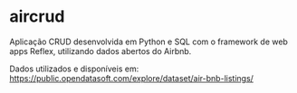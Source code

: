 # aircrud
Aplicação CRUD desenvolvida em Python e SQL com o framework de web apps Reflex, utilizando dados abertos do Airbnb. 

Dados utilizados e disponíveis em: https://public.opendatasoft.com/explore/dataset/air-bnb-listings/

